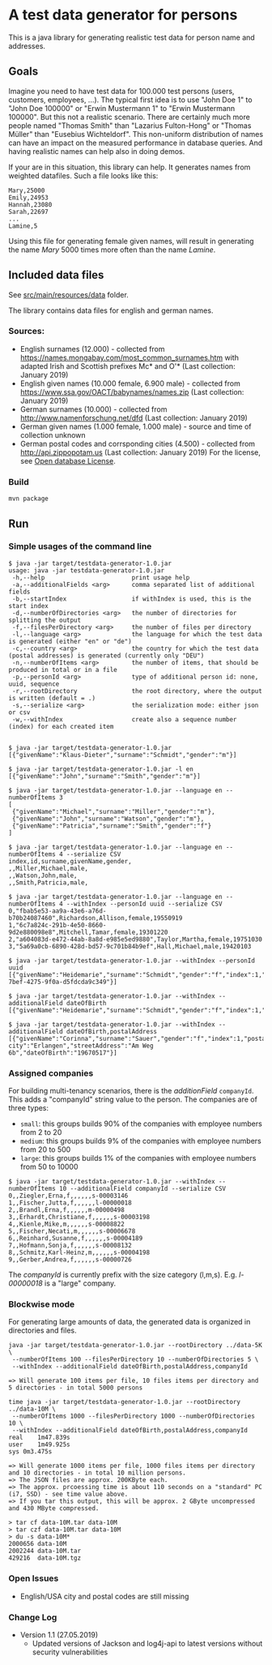 # A test data generator for persons

This is a java library for generating realistic test data for person name and addresses.

## Goals

Imagine you need to have test data for 100.000 test persons (users, customers, employees, ...).
The typical first idea is to use "John Doe 1" to "John Doe 100000" or "Erwin Mustermann 1" to "Erwin Mustermann 100000".
But this not a realistic scenario. There are certainly much more people named "Thomas Smith" than "Lazarius Fulton-Hong"
or "Thomas Müller" than "Eusebius Wichteldorf". This non-uniform distribution of names can have an impact on the measured
performance in database queries. And having realistic names can help also in doing demos.

If your are in this situation, this library can help. It generates names from weighted datafiles.
Such a file looks like this:

```
Mary,25000
Emily,24953
Hannah,23080
Sarah,22697
...
Lamine,5
```

Using this file for generating female given names, will result in generating the name *Mary* 5000 times more often
than the name *Lamine*.

## Included data files

See [src/main/resources/data](src/main/resources/data) folder.

The library contains data files for english and german names.

### Sources:

- English surnames (12.000) - collected from https://names.mongabay.com/most_common_surnames.htm with adapted Irish and Scottish prefixes Mc* and O'* (Last collection: January 2019)
- English given names (10.000 female, 6.900 male) - collected from https://www.ssa.gov/OACT/babynames/names.zip (Last collection: January 2019) 
- German surnames (10.000) - collected from http://www.namenforschung.net/dfd (Last collection: January 2019)
- German given names (1.000 female, 1.000 male) - source and time of collection unknown
- German postal codes and corrsponding cities (4.500) - collected from http://api.zippopotam.us (Last collection: January 2019)
  For the license, see [Open database License](https://opendatacommons.org/licenses/odbl/1.0/).
### Build

```
mvn package
```

## Run

### Simple usages of the command line

```
$ java -jar target/testdata-generator-1.0.jar
usage: java -jar testdata-generator-1.0.jar
 -h,--help                        print usage help
 -a,--additionalFields <arg>      comma separated list of additional fields
 -b,--startIndex                  if withIndex is used, this is the start index
 -d,--numberOfDirectories <arg>   the number of directories for splitting the output
 -f,--filesPerDirectory <arg>     the number of files per directory
 -l,--language <arg>              the language for which the test data is generated (either "en" or "de")
 -c,--country <arg>               the country for which the test data (postal addresses) is generated (currently only "DEU")
 -n,--numberOfItems <arg>         the number of items, that should be produced in total or in a file
 -p,--personId <arg>              type of additional person id: none, uuid, sequence
 -r,--rootDirectory               the root directory, where the output is written (default = .)
 -s,--serialize <arg>             the serialization mode: either json or csv
 -w,--withIndex                   create also a sequence number (index) for each created item


$ java -jar target/testdata-generator-1.0.jar
[{"givenName":"Klaus-Dieter","surname":"Schmidt","gender":"m"}]

$ java -jar target/testdata-generator-1.0.jar -l en
[{"givenName":"John","surname":"Smith","gender":"m"}]

$ java -jar target/testdata-generator-1.0.jar --language en --numberOfItems 3
[
 {"givenName":"Michael","surname":"Miller","gender":"m"},
 {"givenName":"John","surname":"Watson","gender":"m"},
 {"givenName":"Patricia","surname":"Smith","gender":"f"}
]

$ java -jar target/testdata-generator-1.0.jar --language en --numberOfItems 4 --serialize CSV
index,id,surname,givenName,gender,
,,Miller,Michael,male,
,,Watson,John,male,
,,Smith,Patricia,male,

$ java -jar target/testdata-generator-1.0.jar --language en --numberOfItems 4 --withIndex --personId uuid --serialize CSV
0,"fbab5e53-aa9a-43e6-a76d-b70b24087460",Richardson,Allison,female,19550919
1,"6c7a824c-291b-4e50-8660-9d2e880098e8",Mitchell,Tamar,female,19301220
2,"a604083d-e472-44ab-8a8d-e985e5ed9880",Taylor,Martha,female,19751030
3,"5a69a0cb-6890-428d-bd57-9c701b84b9ef",Hall,Michael,male,19420103

$ java -jar target/testdata-generator-1.0.jar --withIndex --personId uuid
[{"givenName":"Heidemarie","surname":"Schmidt","gender":"f","index":1,"id":"26fb0ec5-7bef-4275-9f0a-d5fdcda9c349"}]

$ java -jar target/testdata-generator-1.0.jar --withIndex --additionalField dateOfBirth
[{"givenName":"Heidemarie","surname":"Schmidt","gender":"f","index":1,"dateOfBirth":"19610722"}]

$ java -jar target/testdata-generator-1.0.jar --withIndex --additionalField dateOfBirth,postalAddress
[{"givenName":"Corinna","surname":"Sauer","gender":"f","index":1,"postalCode":"91052", city":"Erlangen","streetAddress":"Am Weg 6b","dateOfBirth":"19670517"}]
```

### Assigned companies

For building multi-tenancy scenarios, there is the *additionField* `companyId`.
This adds a "companyId" string value to the person.
The companies are of three types:
* `small`: this groups builds 90% of the companies with employee numbers from 2 to 20
* `medium`: this groups builds 9% of the companies with employee numbers from 20 to 500
* `large`: this groups builds 1% of the companies with employee numbers from 50 to 10000

```
$ java -jar target/testdata-generator-1.0.jar --withIndex --numberOfItems 10 --additionalField companyId --serialize CSV
0,,Ziegler,Erna,f,,,,,,s-00003146
1,,Fischer,Jutta,f,,,,,,l-00000018
2,,Brandl,Erna,f,,,,,,m-00000498
3,,Erhardt,Christiane,f,,,,,,s-00003198
4,,Kienle,Mike,m,,,,,,s-00008822
5,,Fischer,Necati,m,,,,,,s-00006678
6,,Reinhard,Susanne,f,,,,,,s-00004189
7,,Hofmann,Sonja,f,,,,,,s-00008132
8,,Schmitz,Karl-Heinz,m,,,,,,s-00004198
9,,Gerber,Andrea,f,,,,,,s-00000726
```

The *companyId* is currently prefix with the size category (l,m,s). E.g. *l-00000018* is a "large" company.

### Blockwise mode

For generating large amounts of data, the generated data is organized in directories and files.

```
java -jar target/testdata-generator-1.0.jar --rootDirectory ../data-5K \
 --numberOfItems 100 --filesPerDirectory 10 --numberOfDirectories 5 \
 --withIndex --additionalField dateOfBirth,postalAddress,companyId
 
=> Will generate 100 items per file, 10 files items per directory and 5 directories - in total 5000 persons 

time java -jar target/testdata-generator-1.0.jar --rootDirectory ../data-10M \
 --numberOfItems 1000 --filesPerDirectory 1000 --numberOfDirectories 10 \
 --withIndex --additionalField dateOfBirth,postalAddress,companyId
real	1m47.839s
user	1m49.925s
sys	0m3.475s
 
=> Will generate 1000 items per file, 1000 files items per directory and 10 directories - in total 10 million persons.
=> The JSON files are approx. 200KByte each.
=> The approx. prcoessing time is about 110 seconds on a "standard" PC (i7, SSD) - see time value above.
=> If you tar this output, this will be approx. 2 GByte uncompressed and 430 MByte compressed.

> tar cf data-10M.tar data-10M
> tar czf data-10M.tar data-10M
> du -s data-10M*
2000656	data-10M
2002244	data-10M.tar
429216	data-10M.tgz
```
### Open Issues

- English/USA city and postal codes are still missing

### Change Log

- Version 1.1 (27.05.2019)
  - Updated versions of Jackson and log4j-api to latest versions without security vulnerabilities
